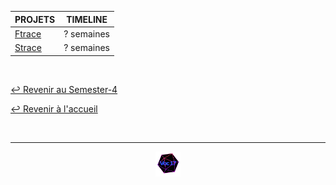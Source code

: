 
<table align="center">
    <thead>
        <tr>
            <th>PROJETS</th>
            <th>TIMELINE</th>
        </tr>
    </thead>
    <tbody>
        <tr>
            <td><a href="https://github.com/Studio-17/Epitech-Subjects/tree/main/Semester-4/B-PSU-402/Ftrace/">Ftrace</a></td>
            <td align="center">? semaines</td>
        </tr>
        <tr>
            <td><a href="https://github.com/Studio-17/Epitech-Subjects/tree/main/Semester-4/B-PSU-402/Strace/">Strace</a></td>
            <td align="center">? semaines</td>
        </tr>
    </tbody>
</table>
<br>

[↩️ Revenir au Semester-4](https://github.com/Studio-17/Epitech-Subjects/tree/main/Semester-4)

[↩️ Revenir à l'accueil](https://github.com/Studio-17/Epitech-Subjects)

<br>

---

<div align="center">

<a href="https://github.com/Studio-17" target="_blank"><img src="../../assets/voc17.gif" width="40"></a>

</div>